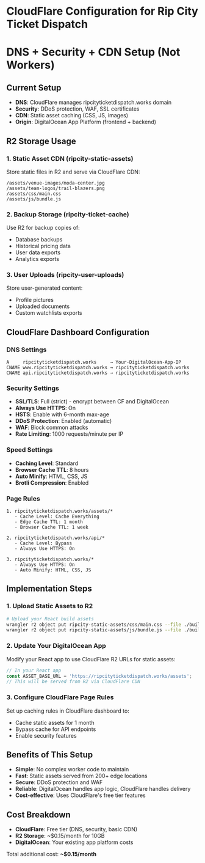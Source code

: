 # CloudFlare Configuration for Rip City Ticket Dispatch
# DNS + Security + CDN Setup (Not Workers)

## Current Setup
- **DNS**: CloudFlare manages ripcityticketdispatch.works domain
- **Security**: DDoS protection, WAF, SSL certificates
- **CDN**: Static asset caching (CSS, JS, images)
- **Origin**: DigitalOcean App Platform (frontend + backend)

## R2 Storage Usage

### 1. **Static Asset CDN** (ripcity-static-assets)
Store static files in R2 and serve via CloudFlare CDN:
```
/assets/venue-images/moda-center.jpg
/assets/team-logos/trail-blazers.png
/assets/css/main.css
/assets/js/bundle.js
```

### 2. **Backup Storage** (ripcity-ticket-cache)
Use R2 for backup copies of:
- Database backups
- Historical pricing data
- User data exports
- Analytics exports

### 3. **User Uploads** (ripcity-user-uploads)
Store user-generated content:
- Profile pictures
- Uploaded documents
- Custom watchlists exports

## CloudFlare Dashboard Configuration

### DNS Settings
```
A     ripcityticketdispatch.works     → Your-DigitalOcean-App-IP
CNAME www.ripcityticketdispatch.works → ripcityticketdispatch.works
CNAME api.ripcityticketdispatch.works → ripcityticketdispatch.works
```

### Security Settings
- **SSL/TLS**: Full (strict) - encrypt between CF and DigitalOcean
- **Always Use HTTPS**: On
- **HSTS**: Enable with 6-month max-age
- **DDoS Protection**: Enabled (automatic)
- **WAF**: Block common attacks
- **Rate Limiting**: 1000 requests/minute per IP

### Speed Settings
- **Caching Level**: Standard
- **Browser Cache TTL**: 8 hours
- **Auto Minify**: HTML, CSS, JS
- **Brotli Compression**: Enabled

### Page Rules
```
1. ripcityticketdispatch.works/assets/*
   - Cache Level: Cache Everything
   - Edge Cache TTL: 1 month
   - Browser Cache TTL: 1 week

2. ripcityticketdispatch.works/api/*
   - Cache Level: Bypass
   - Always Use HTTPS: On

3. ripcityticketdispatch.works/*
   - Always Use HTTPS: On
   - Auto Minify: HTML, CSS, JS
```

## Implementation Steps

### 1. Upload Static Assets to R2
```bash
# Upload your React build assets
wrangler r2 object put ripcity-static-assets/css/main.css --file ./build/static/css/main.css
wrangler r2 object put ripcity-static-assets/js/bundle.js --file ./build/static/js/bundle.js
```

### 2. Update Your DigitalOcean App
Modify your React app to use CloudFlare R2 URLs for static assets:
```javascript
// In your React app
const ASSET_BASE_URL = 'https://ripcityticketdispatch.works/assets';
// This will be served from R2 via CloudFlare CDN
```

### 3. Configure CloudFlare Page Rules
Set up caching rules in CloudFlare dashboard to:
- Cache static assets for 1 month
- Bypass cache for API endpoints
- Enable security features

## Benefits of This Setup
- **Simple**: No complex worker code to maintain
- **Fast**: Static assets served from 200+ edge locations
- **Secure**: DDoS protection and WAF
- **Reliable**: DigitalOcean handles app logic, CloudFlare handles delivery
- **Cost-effective**: Uses CloudFlare's free tier features

## Cost Breakdown
- **CloudFlare**: Free tier (DNS, security, basic CDN)
- **R2 Storage**: ~$0.15/month for 10GB
- **DigitalOcean**: Your existing app platform costs

Total additional cost: **~$0.15/month**
